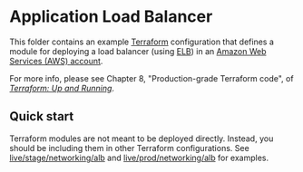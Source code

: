 # Application Load Balancer

This folder contains an example [Terraform](https://www.terraform.io/) configuration that defines a module for
deploying a load balancer (using [ELB](https://aws.amazon.com/elasticloadbalancing/)) in an
[Amazon Web Services (AWS) account](http://aws.amazon.com/).

For more info, please see Chapter 8, "Production-grade Terraform code", of
_[Terraform: Up and Running](http://www.terraformupandrunning.com)_.

## Quick start

Terraform modules are not meant to be deployed directly. Instead, you should be including them in other Terraform
configurations. See [live/stage/networking/alb](../../../live/stage/networking/alb) and
[live/prod/networking/alb](../../../live/prod/networking/alb) for examples.
